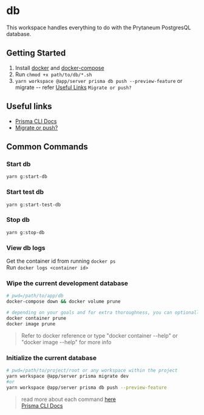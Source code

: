 # db

This workspace handles everything to do with the Prytaneum PostgresQL database.

## Getting Started

1. Install [docker](https://docs.docker.com/get-started/#download-and-install-docker) and [docker-compose](https://docs.docker.com/compose/install/)
2. Run `chmod +x path/to/db/*.sh`
3. `yarn workspace @app/server prisma db push --preview-feature` or migrate -- refer [Useful Links](##useful-links) `Migrate or push?`

## Useful links

-   [Prisma CLI Docs](https://www.prisma.io/docs/reference/api-reference/command-reference)
-   [Migrate or push?](https://www.prisma.io/docs/concepts/components/prisma-migrate/db-push#choosing-db-push-or-prisma-migrate)

## Common Commands

### Start db

`yarn g:start-db`

### Start test db

`yarn g:start-test-db`

### Stop db

`yarn g:stop-db`

### View db logs

Get the container id from running `docker ps`  
Run `docker logs <container id>`

### Wipe the current development database

```bash
# pwd=/path/to/app/db
docker-compose down && docker volume prune

# depending on your goals and for extra thoroughness, you can optionally run the following
docker container prune
docker image prune
```

> Refer to docker reference or type "docker container --help" or "docker image --help" for more info

### Initialize the current database

```bash
# pwd=/path/to/project/root or any workspace within the project
yarn workspace @app/server prisma migrate dev
#or
yarn workspace @app/server prisma db push --preview-feature
```

> read more about each command [here](https://www.prisma.io/docs/concepts/components/prisma-migrate/db-push/)  
> [Prisma CLI Docs](https://www.prisma.io/docs/reference/api-reference/command-reference)
